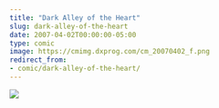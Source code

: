 ```yaml
---
title: "Dark Alley of the Heart"
slug: dark-alley-of-the-heart
date: 2007-04-02T00:00:00-05:00
type: comic
image: https://cmimg.dxprog.com/cm_20070402_f.png
redirect_from:
- comic/dark-alley-of-the-heart/
---
```

[![](https://cmimg.dxprog.com/cm_20070402_f.png)](https://cmimg.dxprog.com/cm_20070402_f.png)


